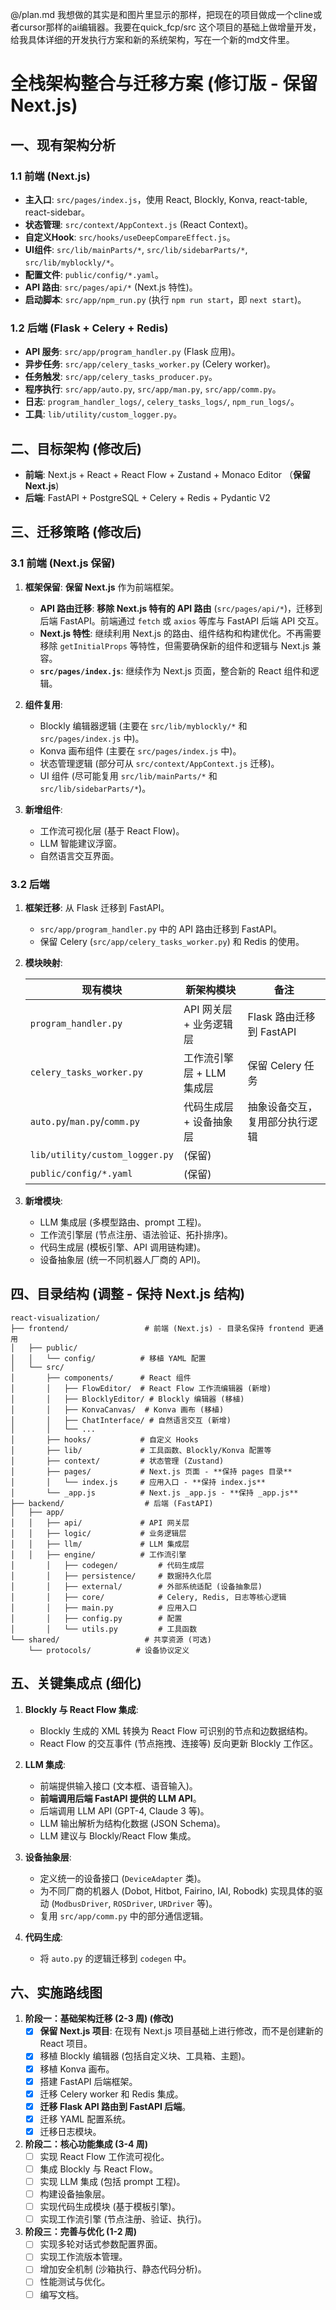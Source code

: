 @/plan.md 我想做的其实是和图片里显示的那样，把现在的项目做成一个cline或者cursor那样的ai编辑器。我要在quick_fcp/src 这个项目的基础上做增量开发，给我具体详细的开发执行方案和新的系统架构，写在一个新的md文件里。
# 全栈架构整合与迁移方案 (修订版 - 保留 Next.js)

## 一、现有架构分析

### 1.1 前端 (Next.js)

*   **主入口**: `src/pages/index.js`，使用 React, Blockly, Konva, react-table, react-sidebar。
*   **状态管理**: `src/context/AppContext.js` (React Context)。
*   **自定义Hook**: `src/hooks/useDeepCompareEffect.js`。
*   **UI组件**: `src/lib/mainParts/*`, `src/lib/sidebarParts/*`, `src/lib/myblockly/*`。
*   **配置文件**: `public/config/*.yaml`。
*   **API 路由**: `src/pages/api/*` (Next.js 特性)。
*   **启动脚本**: `src/app/npm_run.py` (执行 `npm run start`，即 `next start`)。

### 1.2 后端 (Flask + Celery + Redis)

*   **API 服务**: `src/app/program_handler.py` (Flask 应用)。
*   **异步任务**: `src/app/celery_tasks_worker.py` (Celery worker)。
*   **任务触发**: `src/app/celery_tasks_producer.py`。
*   **程序执行**: `src/app/auto.py`, `src/app/man.py`, `src/app/comm.py`。
*   **日志**: `program_handler_logs/`, `celery_tasks_logs/`, `npm_run_logs/`。
*   **工具**: `lib/utility/custom_logger.py`。

## 二、目标架构 (修改后)

*   **前端**: Next.js + React + React Flow + Zustand + Monaco Editor （**保留 Next.js**)
*   **后端**: FastAPI + PostgreSQL + Celery + Redis + Pydantic V2

## 三、迁移策略 (修改后)

### 3.1 前端 (Next.js 保留)

1.  **框架保留**: **保留 Next.js** 作为前端框架。
    *   **API 路由迁移**:  **移除 Next.js 特有的 API 路由** (`src/pages/api/*`)，迁移到后端 FastAPI。前端通过 `fetch` 或 `axios` 等库与 FastAPI 后端 API 交互。
    *   **Next.js 特性**:  继续利用 Next.js 的路由、组件结构和构建优化。不再需要移除 `getInitialProps` 等特性，但需要确保新的组件和逻辑与 Next.js 兼容。
    *   **`src/pages/index.js`**:  继续作为 Next.js 页面，整合新的 React 组件和逻辑。

2.  **组件复用**:
    *   Blockly 编辑器逻辑 (主要在 `src/lib/myblockly/*` 和 `src/pages/index.js` 中)。
    *   Konva 画布组件 (主要在 `src/pages/index.js` 中)。
    *   状态管理逻辑 (部分可从 `src/context/AppContext.js` 迁移)。
    *   UI 组件 (尽可能复用 `src/lib/mainParts/*` 和 `src/lib/sidebarParts/*`)。

3.  **新增组件**:
    *   工作流可视化层 (基于 React Flow)。
    *   LLM 智能建议浮窗。
    *   自然语言交互界面。

### 3.2 后端

1.  **框架迁移**: 从 Flask 迁移到 FastAPI。
    *   `src/app/program_handler.py` 中的 API 路由迁移到 FastAPI。
    *   保留 Celery (`src/app/celery_tasks_worker.py`) 和 Redis 的使用。

2.  **模块映射**:

    | 现有模块                       | 新架构模块                   | 备注                               |
    | ------------------------------ | ---------------------------- | ---------------------------------- |
    | `program_handler.py`           | API 网关层 + 业务逻辑层      | Flask 路由迁移到 FastAPI           |
    | `celery_tasks_worker.py`       | 工作流引擎层 + LLM 集成层    | 保留 Celery 任务                   |
    | `auto.py`/`man.py`/`comm.py` | 代码生成层 + 设备抽象层       | 抽象设备交互，复用部分执行逻辑     |
    | `lib/utility/custom_logger.py` | (保留)                       |                                    |
    | `public/config/*.yaml`         | (保留)                       |                                    |

3.  **新增模块**:

    *   LLM 集成层 (多模型路由、prompt 工程)。
    *   工作流引擎层 (节点注册、语法验证、拓扑排序)。
    *   代码生成层 (模板引擎、API 调用链构建)。
    *   设备抽象层 (统一不同机器人厂商的 API)。

## 四、目录结构 (调整 - 保持 Next.js 结构)

```
react-visualization/
├── frontend/                 # 前端 (Next.js) - 目录名保持 frontend 更通用
│   ├── public/
│   │   └── config/          # 移植 YAML 配置
│   └── src/
│       ├── components/      # React 组件
│       │   ├── FlowEditor/  # React Flow 工作流编辑器 (新增)
│       │   ├── BlocklyEditor/ # Blockly 编辑器 (移植)
│       │   ├── KonvaCanvas/  # Konva 画布 (移植)
│       │   ├── ChatInterface/ # 自然语言交互 (新增)
│       │   └── ...
│       ├── hooks/           # 自定义 Hooks
│       ├── lib/             # 工具函数、Blockly/Konva 配置等
│       ├── context/         # 状态管理 (Zustand)
│       ├── pages/           # Next.js 页面 - **保持 pages 目录**
│       │   └── index.js     # 应用入口 - **保持 index.js**
│       └── _app.js          # Next.js _app.js - **保持 _app.js**
├── backend/                  # 后端 (FastAPI)
│   ├── app/
│   │   ├── api/             # API 网关层
│   │   ├── logic/           # 业务逻辑层
│   │   ├── llm/             # LLM 集成层
│   │   ├── engine/          # 工作流引擎
│       │   ├── codegen/         # 代码生成层
│       │   ├── persistence/     # 数据持久化层
│       │   ├── external/        # 外部系统适配 (设备抽象层)
│       │   ├── core/            # Celery, Redis, 日志等核心逻辑
│       │   ├── main.py          # 应用入口
│       │   ├── config.py        # 配置
│       │   └── utils.py         # 工具函数
└── shared/                   # 共享资源 (可选)
    └── protocols/          # 设备协议定义
```

## 五、关键集成点 (细化)

1.  **Blockly 与 React Flow 集成**:
    *   Blockly 生成的 XML 转换为 React Flow 可识别的节点和边数据结构。
    *   React Flow 的交互事件 (节点拖拽、连接等) 反向更新 Blockly 工作区。

2.  **LLM 集成**:
    *   前端提供输入接口 (文本框、语音输入)。
    *   **前端调用后端 FastAPI 提供的 LLM API**。
    *   后端调用 LLM API (GPT-4, Claude 3 等)。
    *   LLM 输出解析为结构化数据 (JSON Schema)。
    *   LLM 建议与 Blockly/React Flow 集成。

3.  **设备抽象层**:
    *   定义统一的设备接口 (`DeviceAdapter` 类)。
    *   为不同厂商的机器人 (Dobot, Hitbot, Fairino, IAI, Robodk) 实现具体的驱动 (`ModbusDriver`, `ROSDriver`, `URDriver` 等)。
    *   复用 `src/app/comm.py` 中的部分通信逻辑。

4.  **代码生成**:
    - 将 `auto.py` 的逻辑迁移到 `codegen` 中。

## 六、实施路线图

1.  **阶段一：基础架构迁移 (2-3 周) (修改)**
    *   [x] **保留 Next.js 项目**:  在现有 Next.js 项目基础上进行修改，而不是创建新的 React 项目。
    *   [x] 移植 Blockly 编辑器 (包括自定义块、工具箱、主题)。
    *   [x] 移植 Konva 画布。
    *   [x] 搭建 FastAPI 后端框架。
    *   [x] 迁移 Celery worker 和 Redis 集成。
    *   [x] **迁移 Flask API 路由到 FastAPI 后端**。
    *   [x] 迁移 YAML 配置系统。
    *   [x] 迁移日志模块。

2.  **阶段二：核心功能集成 (3-4 周)**
    *   [ ] 实现 React Flow 工作流可视化。
    *   [ ] 集成 Blockly 与 React Flow。
    *   [ ] 实现 LLM 集成 (包括 prompt 工程)。
    *   [ ] 构建设备抽象层。
    *   [ ] 实现代码生成模块 (基于模板引擎)。
    *   [ ] 实现工作流引擎 (节点注册、验证、执行)。

3.  **阶段三：完善与优化 (1-2 周)**
    *   [ ] 实现多轮对话式参数配置界面。
    *   [ ] 实现工作流版本管理。
    *   [ ] 增加安全机制 (沙箱执行、静态代码分析)。
    *   [ ] 性能测试与优化。
    *   [ ] 编写文档。